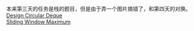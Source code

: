 本来第三天的任务是栈的题目，但是由于弄一个图片搞错了，和第四天的对换。  
[Design Circular Deque](https://leetcode.com/problems/design-circular-deque/)  
[Sliding Window Maximum](https://leetcode.com/problems/sliding-window-maximum/)  
